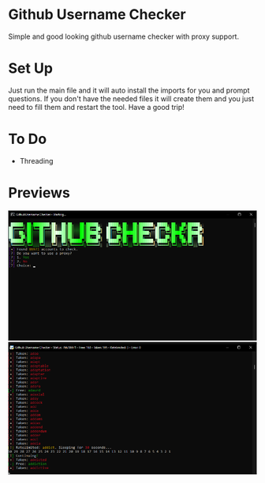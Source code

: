 # Github Username Checker
 Simple and good looking github username checker with proxy support.
# Set Up
 Just run the main file and it will auto install the imports for you and prompt questions. If you don't have the needed files it will create them and you just need to fill them and restart the tool. Have a good trip!
# To Do
 - Threading
# Previews
![Menu](https://github.com/kWAYTV/github-username-checker/blob/main/previews/menu.png?raw=true)
![Checking](https://github.com/kWAYTV/github-username-checker/blob/main/previews/checking.png?raw=true)
